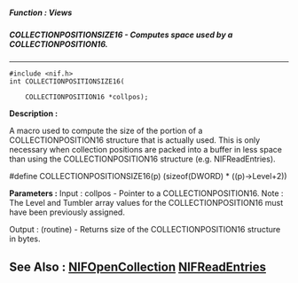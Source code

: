 ##### Function : Views
##### COLLECTIONPOSITIONSIZE16 - Computes space used by a COLLECTIONPOSITION16.
---
```
#include <nif.h>
int COLLECTIONPOSITIONSIZE16(

	COLLECTIONPOSITION16 *collpos);
```
**Description :**

A macro used to compute the size of the portion of a COLLECTIONPOSITION16 
structure that is actually used.  This is only necessary when collection 
positions are packed into a buffer in less space than using the 
COLLECTIONPOSITION16 structure (e.g. NIFReadEntries).

#define COLLECTIONPOSITIONSIZE16(p) (sizeof(DWORD) * ((p)->Level+2))

**Parameters :**
Input :
collpos  -  Pointer to a COLLECTIONPOSITION16.  Note : The Level and Tumbler array values for the COLLECTIONPOSITION16 must have been previously assigned.

Output :
(routine)  -  Returns size of the COLLECTIONPOSITION16 structure in bytes.



**See Also :**
[NIFOpenCollection](/domino-c-api-docs/reference/Func/NIFOpenCollection)
[NIFReadEntries](/domino-c-api-docs/reference/Func/NIFReadEntries)
---

